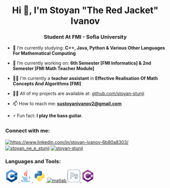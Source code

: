 <h1 align="center">Hi 👋, I'm Stoyan "The Red Jacket" Ivanov</h1>
<h3 align="center">Student At FMI - Sofia University</h3>

- 🌱 I’m currently studying: **C++, Java, Python & Various Other Languages For Mathematical Computing**

- 📝 I’m currently working on: **6th Semester [FMI Informatics] & 2nd Semester [FMI Math Teacher Module]**

- 👨‍🏫 I'm currently a **teacher assistant** in **Effective Realisation Of Math Concepts And Algorithms [FMI]**

- 👨‍💻 All of my projects are available at: [github.com/stoyan-stunji](github.com/stoyan-stunji)

- 📫 How to reach me: **sustoyanivanov2@gmail.com**

- ⚡ Fun fact: **I play the bass guitar.**

<h3 align="left">Connect with me:</h3>
<p align="left">
<a href="https://linkedin.com/in/https://www.linkedin.com/in/stoyan-ivanov-6b80a8303/" target="blank"><img align="center" src="https://raw.githubusercontent.com/rahuldkjain/github-profile-readme-generator/master/src/images/icons/Social/linked-in-alt.svg" alt="https://www.linkedin.com/in/stoyan-ivanov-6b80a8303/" height="30" width="40" /></a>
<a href="https://instagram.com/stoyan_ne_e_stunji" target="blank"><img align="center" src="https://raw.githubusercontent.com/rahuldkjain/github-profile-readme-generator/master/src/images/icons/Social/instagram.svg" alt="stoyan_ne_e_stunji" height="30" width="40" /></a>
<a href="https://www.leetcode.com/stoyan-stunji" target="blank"><img align="center" src="https://raw.githubusercontent.com/rahuldkjain/github-profile-readme-generator/master/src/images/icons/Social/leet-code.svg" alt="stoyan-stunji" height="30" width="40" /></a>
</p>

<h3 align="left">Languages and Tools:</h3>
<p align="left"> 
  <a href="https://www.w3schools.com/cpp/" target="_blank" rel="noreferrer"> 
    <img src="https://raw.githubusercontent.com/devicons/devicon/master/icons/cplusplus/cplusplus-original.svg" alt="cplusplus" width="40" height="40"/> 
  </a> 
  <a href="https://www.java.com" target="_blank" rel="noreferrer"> 
    <img src="https://raw.githubusercontent.com/devicons/devicon/master/icons/java/java-original.svg" alt="java" width="40" height="40"/> 
  </a> 
  <a href="https://www.python.org" target="_blank" rel="noreferrer"> 
    <img src="https://raw.githubusercontent.com/devicons/devicon/master/icons/python/python-original.svg" alt="python" width="40" height="40"/> 
  </a> 
  <a href="https://www.mathworks.com/" target="_blank" rel="noreferrer"> 
    <img src="https://upload.wikimedia.org/wikipedia/commons/2/21/Matlab_Logo.png" alt="matlab" width="40" height="40"/> 
  </a> 
  <a href="https://www.photoshop.com/en" target="_blank" rel="noreferrer"> 
    <img src="https://raw.githubusercontent.com/devicons/devicon/master/icons/photoshop/photoshop-line.svg" alt="photoshop" width="40" height="40"/> 
  </a> 
  <a href="https://www.w3schools.com/cs/" target="_blank" rel="noreferrer"> 
    <img src="https://raw.githubusercontent.com/devicons/devicon/master/icons/csharp/csharp-original.svg" alt="csharp" width="40" height="40"/> 
  </a> 
</p>



